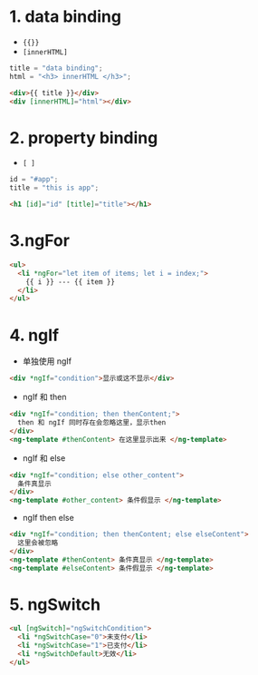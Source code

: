 # 1. data binding

- `{{}}`
- `[innerHTML]`

```ts
title = "data binding";
html = "<h3> innerHTML </h3>";
```

```html
<div>{{ title }}</div>
<div [innerHTML]="html"></div>
```

# 2. property binding

- `[ ]`

```ts
id = "#app";
title = "this is app";
```

```html
<h1 [id]="id" [title]="title"></h1>
```

# 3.ngFor

```html
<ul>
  <li *ngFor="let item of items; let i = index;">
    {{ i }} --- {{ item }}
  </li>
</ul>
```

# 4. ngIf

- 单独使用 ngIf

```html
<div *ngIf="condition">显示或这不显示</div>
```

- ngIf 和 then

```html
<div *ngIf="condition; then thenContent;">
  then 和 ngIf 同时存在会忽略这里，显示then
</div>
<ng-template #thenContent> 在这里显示出来 </ng-template>
```

- ngIf 和 else

```html
<div *ngIf="condition; else other_content">
  条件真显示
</div>
<ng-template #other_content> 条件假显示 </ng-template>
```

- ngIf then else

```html
<div *ngIf="condition; then thenContent; else elseContent">
  这里会被忽略
</div>
<ng-template #thenContent> 条件真显示 </ng-template>
<ng-template #elseContent> 条件假显示 </ng-template>
```

# 5. ngSwitch

```html
<ul [ngSwitch]="ngSwitchCondition">
  <li *ngSwitchCase="0">未支付</li>
  <li *ngSwitchCase="1">已支付</li>
  <li *ngSwitchDefault>无效</li>
</ul>
```
